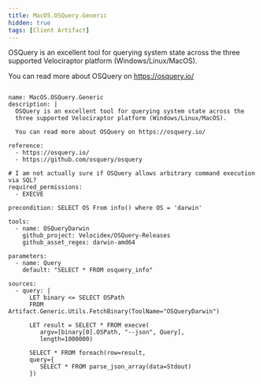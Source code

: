 ```yaml
---
title: MacOS.OSQuery.Generic
hidden: true
tags: [Client Artifact]
---
```


OSQuery is an excellent tool for querying system state across the
three supported Velociraptor platform (Windows/Linux/MacOS).

You can read more about OSQuery on https://osquery.io/


<pre><code class="language-yaml">
name: MacOS.OSQuery.Generic
description: |
  OSQuery is an excellent tool for querying system state across the
  three supported Velociraptor platform (Windows/Linux/MacOS).

  You can read more about OSQuery on https://osquery.io/

reference:
  - https://osquery.io/
  - https://github.com/osquery/osquery

# I am not actually sure if OSQuery allows arbitrary command execution via SQL?
required_permissions:
  - EXECVE

precondition: SELECT OS From info() where OS = &#x27;darwin&#x27;

tools:
  - name: OSQueryDarwin
    github_project: Velocidex/OSQuery-Releases
    github_asset_regex: darwin-amd64

parameters:
  - name: Query
    default: &quot;SELECT * FROM osquery_info&quot;

sources:
  - query: |
      LET binary &lt;= SELECT OSPath
      FROM Artifact.Generic.Utils.FetchBinary(ToolName=&quot;OSQueryDarwin&quot;)

      LET result = SELECT * FROM execve(
         argv=[binary[0].OSPath, &quot;--json&quot;, Query],
         length=1000000)

      SELECT * FROM foreach(row=result,
      query={
         SELECT * FROM parse_json_array(data=Stdout)
      })

</code></pre>

